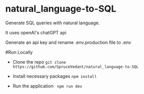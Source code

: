 # natural_language-to-SQL
Generate SQL queries with natural language.

It uses openAI's chatGPT api

Generate an api key and rename .env.production file to .env 

#Run Locally

- Clone the repo
`git clone https://github.com/SpruceVedant/natural_language-to-SQL`

- Install necessary packages
` npm install `

- Run the application
` npm run dev`
